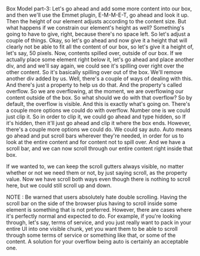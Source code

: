 Box Model part-3:
Let's go ahead and add some more content into our box, and then we'll use the Emmet plugin, E-M-M-E-T, go ahead and look it up.
Then the height of our element adjusts according to the content size.
But what happens if we constrain our element's height as well? Something's going to have to give, right, because there's no space left. So let's adjust a couple of things. 
Okay, so let's go ahead and now give it a height that will clearly not be able to fit all the content of our box, so let's give it a height of, let's say, 50 pixels.
Now, contents spilled over, outside of our box. If we actually place some element right below it, let's go ahead and place another div, and and we'll say again, we could see it's spilling over right over the other content. 
So it's basically spilling over out of the box.
We'll remove another div added by us. Well, there's a couple of ways of dealing with this. 
And there's just a property to help us do that. And the property's called overflow. 
So we are overflowing, at the moment, we are overflowing our content outside of the box.
So what should we do with that overflow? So by default, the overflow is visible. And this is exactly what's going on.
There's a couple more options we could do with overflow. Number one is we could just clip it. 
So in order to clip it, we could go ahead and type hidden, so If it's hidden, then it'll just go ahead and clip it where the box ends. 
However, there's a couple more options we could do. We could say auto. 
Auto means go ahead and put scroll bars wherever they're needed, in order for us to look at the entire content and for content not to spill over. 
And we have a scroll bar, and we can now scroll through our entire content right inside that box.

If we wanted to, we can keep the scroll gutters always visible, no matter whether or not we need them or not, by just saying scroll, as the property value. 
Now we have scroll both ways even though there is nothing to scroll here, but we could still scroll up and down. 

NOTE : Be warned that users absolutely hate double scrolling. Having the scroll bar on the side of the browser plus having to scroll inside some element is something that is not preferred. 
However, there are cases where it's perfectly normal and expected to do. 
For example, if you're looking through, let's say, terms of service, and you just really want to pack in your entire UI into one visible chunk,
yet you want them to be able to scroll through some terms of service or something like that, or some of the content. 
A solution for your overflow being auto is certainly an acceptable one.